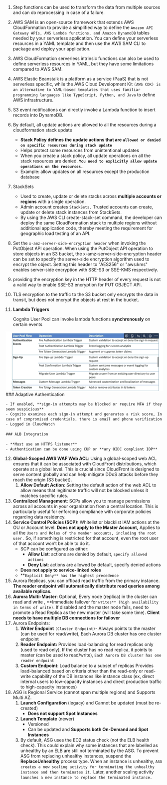 1. Step functions can be used to transform the data from multiple sources and can do reprocessing in case of a failure.
2. AWS SAM is an open-source framework that extends AWS CloudFormation to provide a simplified way to define the `Amazon API Gateway APIs, AWS Lambda functions, and Amazon DynamoDB` tables needed by your serverless application. You can define your serverless resources in a YAML template and then use the AWS SAM CLI to package and deploy your application.
3. AWS CloudFormation serverless intrinsic functions can also be used to define serverless resources in YAML, but they have some limitations compared to AWS SAM. 
4. AWS Elastic Beanstalk is a platform as a service (PaaS) that is not serverless specific, while the AWS Cloud Development Kit `(AWS CDK) is an alternative to YAML-based templates that uses familiar programming languages like TypeScript, Python, and Java` to define AWS infrastructure.
5. S3 event notifications can directly invoke a Lambda function to insert records into DynamoDB.
6. By default, all update actions are allowed to all the resources during a cloudformation stack update
    - **Stack Policy defines the update actions that are `allowed or denied on specific resources during stack update`**
    - Helps protect some resources from unintentional updates
    - When you create a stack policy, all update operations on all the stack resources are denied. **`You need to explicitly allow update operations on the resources.`**
    - Example: allow updates on all resources except the production database
7. StackSets
    - Used to create, update or delete stacks across **multiple accounts or regions** with a single operation.
    - Admin account creates `StackSets.` Trusted accounts can create, update or delete stack instances from StackSets.
    - By using the AWS CLI create-stack-set command, the developer can deploy the same CloudFormation stack to multiple regions without additional application code, thereby meeting the requirement for geographic load testing of an API.
8. Set the `x-amz-server-side-encryption header` when invoking the PutObject API operation. When using the PutObject API operation to store objects in an S3 bucket, the x-amz-server-side-encryption header can be set to specify the server-side encryption algorithm used to encrypt the object. Setting this header to "AES256" or "aws:kms" enables server-side encryption with SSE-S3 or SSE-KMS respectively.
9. providing the encryption key in the HTTP header of every request is not a valid way to enable SSE-S3 encryption for PUT OBJECT API.
10. TLS encryption to the traffic to the S3 bucket only encrypts the data in transit, but does not encrypt the objects at rest in the bucket.
11. **Lambda Triggers**
    
    Cognito User Pool can invoke lambda functions **synchronously** on certain events
    
   ![alt text](image.png)
    ### Adaptive Authentication
    
    - If enabled, **sign-in attempts may be blocked or require MFA if they seem suspicious**
    - Cognito examines each sign-in attempt and generates a risk score, In case of compromised credentials, there is email and phone verification
    - Logged in CloudWatch
    
    ### ALB Integration
    
    - **Must use an HTTPS listener**
    - Authentication can be done using CUP or **any OIDC compliant IDP**
12. **Global-Scoped AWS WAF Web ACL**: Using a global-scoped web ACL ensures that it can be associated with CloudFront distributions, which operate at a global level. This is crucial since CloudFront is designed to serve content globally and can help mitigate DDoS attacks before they reach the origin (S3 bucket).
    1. **Allow Default Action**: Setting the default action of the web ACL to allow means that legitimate traffic will not be blocked unless it matches specific rules.
13. **Centralized Management**: SCPs allow you to manage permissions across all accounts in your organization from a central location. This is particularly useful for enforcing compliance with corporate policies regarding data residency.
14. **Service Control Policies (SCP):** Whitelist or blacklist IAM actions at the OU or Account level. **Does not apply to the Master Account,** Applies to all the `Users and Roles of the member accounts, including the root user.` So, if something is restricted for that account, even the root user of that account won’t be able to do it.
    - SCP can be configured as either:
        - **Allow List**: actions are denied by default, `specify allowed actions`
        - **Deny List**: actions are allowed by default, specify denied actions
    - **Does not apply to service-linked roles**
    - **`Explicit Deny** has the highest precedence`
15. Aurora Replicas, you can offload read traffic from the primary instance. **The reader endpoint will automatically distribute read queries among available replicas**.
16. **Aurora Multi-Master**: Optional, Every node (replica) in the cluster can read and write , **Immediate failover for `writes** (high availability in terms of write)`. If disabled and the master node fails, need to promote a Read Replica as the new master (will take some time). **Client needs to have multiple DB connections for failover**
17. Aurora Endpoints: 
    1. **Writer Endpoint** `(Cluster Endpoint)`- Always points to the master (can be used for read/write), Each Aurora DB cluster has one cluster endpoint
    2. **Reader Endpoint:** Provides load-balancing for read replicas only (used to read only), If the cluster has no read replica, it points to master (can be used to read/write), `Each Aurora DB cluster has one reader endpoint`
    3. **Custom Endpoint**: Load balance to a subset of replicas Provides load-balanced based on criteria other than the read-only or read-write capability of the DB instances like instance class (ex, direct internal users to low-capacity instances and direct production traffic to high-capacity instances)
18. ASG is Regional Service (cannot span multiple regions) and Supports Multi AZ.
    1. **Launch Configuration** (legacy) and Cannot be updated (must be re-created)
        - **Does not support Spot Instances**
    2. **Launch Template** (newer)
        - Versioned
        - Can be updated and **Supports both On-Demand and Spot Instances**
    3. By default, ASG uses the EC2 status check (not the ELB health check). This could explain why some instances that are labelled as unhealthy by an ELB are still not terminated by the ASG. To prevent ASG from replacing unhealthy instances, suspend the **ReplaceUnhealthy** process type. When an instance is unhealthy, `ASG creates a new scaling activity for terminating the unhealthy instance and then terminates it.` Later, another scaling activity `launches a new instance to replace the terminated instance.`